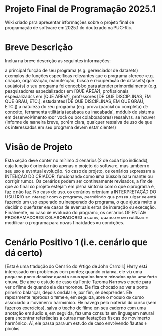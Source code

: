 # Projeto Final de Programação 2025.1
Wiki criado para apresentar informações sobre o projeto final de programação de software em 2025.1 do doutorado na PUC-Rio.

# Breve Descrição

Inclua na breve descrição as seguintes informações:

a principal função de seu programa (e.g. gerenciador de datasets)
exemplos de funções específicas relevantes que o programa oferece (e.g. criação, organização, manutenção, busca e recuperação de datasets)
que usuário(s) o seu programa foi concebibo para atender primordialmente (e.g. pesquisadores especializados em [QUE ÁREA?], profissionais especializados em [QUE ÁREA?], professores [DE QUE DISCIPLINAS, EM QUE GRAU, ETC.], estudantes [DE QUE DISCIPLINAS, EM QUE GRAU, ETC.])
a natureza do seu programa (e.g. prova (parcial ou completa) de conceito, ferramenta utilitária (acabada ou inacabada), módulo de sistema em desenvolvimento (por você ou por colaboradores)
ressalvas, se houver (informe de maneira breve, porém clara, qualquer ressalva de uso de que os interessados em seu programa devem estar cientes)

# Visão de Projeto

Esta seção deve conter no mínimo 4 cenários (2 de cada tipo indicado), cuja função é orientar não apenas o projeto do software, mas também o seu uso e eventual evolução. No caso de projeto, os cenários expressam a INTENÇÃO DO CRIADOR, funcionando como uma bússola para manter ou corrigir rumos. Os cenários podem ser continuamente revisados, a fim de que ao final do projeto estejam em plena sintonia com o que o programa é, faz e não faz. No caso de uso, os cenários orientam a INTERPRETAÇÃO DO USUÁRIO ao interagir com o programa, permitindo que possa julgar se está fazendo um uso esperado ou inesperado do programa, o que ajuda muito a decidir o que fazer em casos de eventuais erros de interação ou execução. Finalmente, no caso de evolução do programa, os cenários ORIENTAM PROGRAMADORES COLABORADORES a como, quando e se reutilizar e modificar o programa para novas finalidades ou condições.

# Cenário Positivo 1 (i.e. cenário que dá certo)

[Esta é uma tradução do Cenário do Artigo de John Carroll:] Harry está interessado em problemas com pontes; quando criança, ele viu uma pequena ponte desabar quando seus apoios foram minados após uma forte chuva. Ele abre o estudo de caso da Ponte Tacoma Narrows e pede para ver o filme de quando ela desmoronou. Ele fica chocado ao ver a ponte primeiro balançar, depois ondular e, por fim, se desprender. Ele rapidamente reproduz o filme e, em seguida, abre o módulo do curso associado a movimento harmônico. Ele navega pelo material do curso (sem fazer os exercícios), salva o trecho do filme em seu caderno com uma anotação em áudio e, em seguida, faz uma consulta em linguagem natural para encontrar referências a outras manifestações físicas do movimento harmônico. Aí, ele passa para um estudo de caso envolvendo flautas e pícolos

# 
